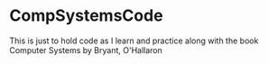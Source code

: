 # CompSystemsCode
This is just to hold code as I learn and practice along with the book Computer Systems by Bryant, O'Hallaron
